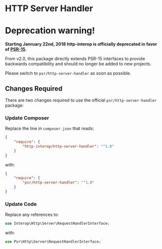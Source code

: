 HTTP Server Handler
===================

# Deprecation warning!

**Starting Janruary 22nd, 2018 http-interop is officially deprecated in favor of
[PSR-15][psr-15].**

From v2.0, this package directly extends PSR-15 interfaces to provide backwards
compatibility and should no longer be added to new projects.

Please switch to `psr/http-server-handler` as soon as possible.

[psr-15]: https://github.com/php-fig/fig-standards/blob/master/accepted/PSR-15-http-handlers.md

## Changes Required

There are two changes required to use the official `psr/http-server-handler` package:

### Update Composer

Replace the line in `composer.json` that reads:

```json
{
    "require": {
        "http-interop/http-server-handler": "^1.0"
    }
}
```

with:

```json
{
    "require": {
        "psr/http-server-handler": "^1.0"
    }
}
```

### Update Code

Replace any references to:

```php
use Interop\Http\Server\RequestHandlerInterface;
```

with:

```php
use Psr\Http\Server\RequestHandlerInterface;`
```

